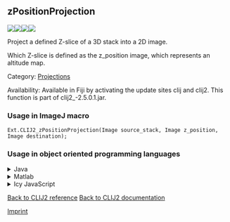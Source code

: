 ## zPositionProjection
<img src="images/mini_empty_logo.png"/><img src="images/mini_clij2_logo.png"/><img src="images/mini_clijx_logo.png"/><img src="images/mini_empty_logo.png"/>

Project a defined Z-slice of a 3D stack into a 2D image.

Which Z-slice is defined as the z_position image, which represents an altitude map.

Category: [Projections](https://clij.github.io/clij2-docs/reference__project)

Availability: Available in Fiji by activating the update sites clij and clij2.
This function is part of clij2_-2.5.0.1.jar.

### Usage in ImageJ macro
```
Ext.CLIJ2_zPositionProjection(Image source_stack, Image z_position, Image destination);
```


### Usage in object oriented programming languages



<details>

<summary>
Java
</summary>
<pre class="highlight">// init CLIJ and GPU
import net.haesleinhuepf.clij2.CLIJ2;
import net.haesleinhuepf.clij.clearcl.ClearCLBuffer;
CLIJ2 clij2 = CLIJ2.getInstance();

// get input parameters
ClearCLBuffer source_stack = clij2.push(source_stackImagePlus);
ClearCLBuffer z_position = clij2.push(z_positionImagePlus);
destination = clij2.create(source_stack);
</pre>

<pre class="highlight">
// Execute operation on GPU
clij2.zPositionProjection(source_stack, z_position, destination);
</pre>

<pre class="highlight">
// show result
destinationImagePlus = clij2.pull(destination);
destinationImagePlus.show();

// cleanup memory on GPU
clij2.release(source_stack);
clij2.release(z_position);
clij2.release(destination);
</pre>

</details>



<details>

<summary>
Matlab
</summary>
<pre class="highlight">% init CLIJ and GPU
clij2 = init_clatlab();

% get input parameters
source_stack = clij2.pushMat(source_stack_matrix);
z_position = clij2.pushMat(z_position_matrix);
destination = clij2.create(source_stack);
</pre>

<pre class="highlight">
% Execute operation on GPU
clij2.zPositionProjection(source_stack, z_position, destination);
</pre>

<pre class="highlight">
% show result
destination = clij2.pullMat(destination)

% cleanup memory on GPU
clij2.release(source_stack);
clij2.release(z_position);
clij2.release(destination);
</pre>

</details>



<details>

<summary>
Icy JavaScript
</summary>
<pre class="highlight">// init CLIJ and GPU
importClass(net.haesleinhuepf.clicy.CLICY);
importClass(Packages.icy.main.Icy);

clij2 = CLICY.getInstance();

// get input parameters
source_stack_sequence = getSequence();
source_stack = clij2.pushSequence(source_stack_sequence);
z_position_sequence = getSequence();
z_position = clij2.pushSequence(z_position_sequence);
destination = clij2.create(source_stack);
</pre>

<pre class="highlight">
// Execute operation on GPU
clij2.zPositionProjection(source_stack, z_position, destination);
</pre>

<pre class="highlight">
// show result
destination_sequence = clij2.pullSequence(destination)
Icy.addSequence(destination_sequence);
// cleanup memory on GPU
clij2.release(source_stack);
clij2.release(z_position);
clij2.release(destination);
</pre>

</details>



[Back to CLIJ2 reference](https://clij.github.io/clij2-docs/reference)
[Back to CLIJ2 documentation](https://clij.github.io/clij2-docs)

[Imprint](https://clij.github.io/imprint)
